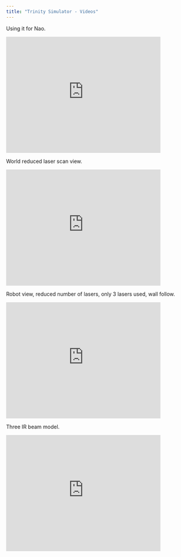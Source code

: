 ```yaml
---
title: "Trinity Simulator - Videos"
---
```


Using it for Nao.
<iframe width="420" height="315" src="https://www.youtube.com/embed/uAWfpb4VfAQ" frameborder="0" allowfullscreen></iframe>

World reduced laser scan view.
<iframe width="420" height="315" src="https://www.youtube.com/embed/8N_Uaqesso8" frameborder="0" allowfullscreen></iframe>

Robot view, reduced number of lasers, only 3 lasers used, wall follow.
<iframe width="420" height="315" src="https://www.youtube.com/embed/7Sklq7nsMsA" frameborder="0" allowfullscreen></iframe>

Three IR beam model.
<iframe width="420" height="315" src="https://www.youtube.com/embed/_f_l_9nRHDo" frameborder="0" allowfullscreen></iframe>
